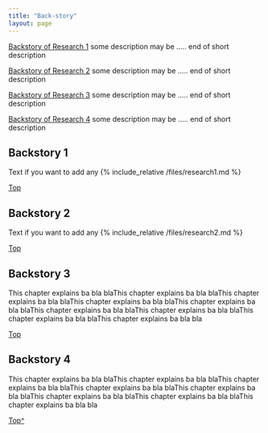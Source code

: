 ```yaml
---
title: "Back-story"
layout: page
---
```

<p><a href="#R1">Backstory of Research 1</a> some description may be .....
end of short description</p>
<p><a href="#R2">Backstory of Research 2</a> some description may be .....
end of short description</p>
<p><a href="#R3">Backstory of Research 3</a> some description may be .....
end of short description</p>
<p><a href="#R4">Backstory of Research 4</a> some description may be .....
end of short description</p>

<h2 id="R1">Backstory 1</h2> <!--Title of your research -->
<p> 
  Text if you want to add any                 <!-- Optional and additional text -->
  {% include_relative /files/research1.md %}  <!-- Include the .md file with data/content of your research  OR add the content manually. -->
</p>
<a align="right"  href="#TopOFThePage">Top</a> <!-- a link to go back to the top of this page -->

<h2 id="R2">Backstory 2</h2>
<p> Text if you want to add any
  {% include_relative /files/research2.md %}
</p>
<a align="right"  href="#TopOFThePage">Top</a>

<h2 id="R3">Backstory 3</h2>
<p>
  This chapter explains ba bla blaThis chapter explains ba bla blaThis chapter explains ba bla blaThis chapter explains ba bla blaThis chapter explains ba bla blaThis chapter explains ba bla blaThis chapter explains ba bla blaThis chapter explains ba bla blaThis chapter explains ba bla bla
</p>
<a align="right"  href="#TopOFThePage">Top</a>

<h2 id="R4">Backstory 4</h2>
<p>This chapter explains ba bla blaThis chapter explains ba bla blaThis chapter explains ba bla blaThis chapter explains ba bla blaThis chapter explains ba bla blaThis chapter explains ba bla blaThis chapter explains ba bla blaThis chapter explains ba bla bla</p>
<a align="right"  href="#TopOFThePage">Top^</a>

